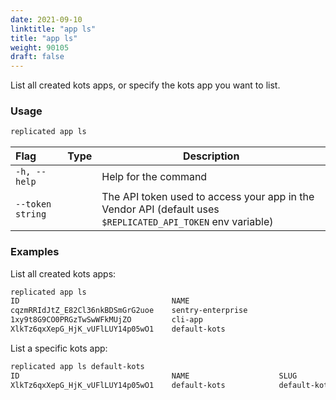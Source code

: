 ```yaml
---
date: 2021-09-10
linktitle: "app ls"
title: "app ls"
weight: 90105
draft: false
---
```


List all created kots apps, or specify the kots app you want to list.

### Usage
```bash
replicated app ls
```

| Flag                 | Type | Description |
|:----------------------|------|-------------|
| `-h, --help`   |  |          Help for the command |
| `--token string` | |  The API token used to access your app in the Vendor API (default uses `$REPLICATED_API_TOKEN` env variable) |

### Examples

List all created kots apps:
```bash
replicated app ls
ID                                  NAME                                  SLUG                              SCHEDULER
cqzmRRIdJtZ_E82Cl36nkBDSmGrG2uoe    sentry-enterprise                     sentry-enterprise-1               kots
1xy9t8G9CO0PRGzTwSwWFkMUjZO         cli-app                               cli-app                           kots
XlkTz6qxXepG_HjK_vUFlLUY14p05wO1    default-kots                          default-kots                      kots
```

List a specific kots app:
```bash
replicated app ls default-kots
ID                                  NAME                    SLUG                    SCHEDULER
XlkTz6qxXepG_HjK_vUFlLUY14p05wO1    default-kots            default-kots            kots
```